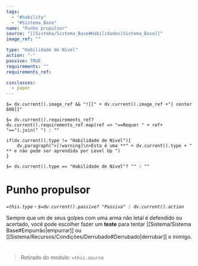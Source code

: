 ```yaml
---
tags:
  - "#hability"
  - "#Sistema_Base"
name: "Punho propulsor"
source: "[[Sistema/Sistema_Base#Habilidades|Sistema_Base]]"
image_ref: ""

type: "Habilidade de Nível"
action: "-"
passive: TRUE
requirements: ""
requirements_ref:  

cssclasses:
  - paper
---
```

`$= dv.current().image_ref && "![[" + dv.current().image_ref +"| center 600]]"`


`$= dv.current().requirements_ref? dv.current().requirements_ref.map(ref => "==Requer " + ref+ "==").join(" ") : ""`

```dataviewjs
if(dv.current().type != "Habilidade de Nível"){
	dv.paragraph(">[!warning]\n>Esta é uma **" + dv.current().type + " ** e não pode ser aprendida por Level Up ")
}
```


`$= dv.current().type == "Habilidade de Nível"? "" : ""`
# Punho propulsor
*`=this.type` - `$=dv.current().passive? "Passiva" : dv.current().action`*

Sempre que um de seus golpes com uma arma não letal é defendido ou acertado, você pode escolher fazer um **teste** para tentar [[Sistema/Sistema Base#Empurrão|empurrar]] ou [[Sistema/Recursos/Condições/Derrubado#Derrubado|derrubar]] o inimigo.


#
> Retirado do modulo: `=this.source`